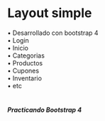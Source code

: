 <h1>Layout simple</h1>
• Desarrollado con bootstrap 4 <br>
• Login <br>
• Inicio <br>
• Categorias <br>
• Productos <br>
• Cupones <br>
• Inventario <br>
• etc <br> <br>

<h5>Practicando Bootstrap 4</h5>
